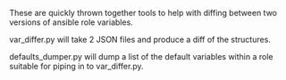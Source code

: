These are quickly thrown together tools to help with diffing between two versions of ansible role variables.

var_differ.py will take 2 JSON files and produce a diff of the structures.

defaults_dumper.py will dump a list of the default variables within a role suitable for piping in to var_differ.py.

